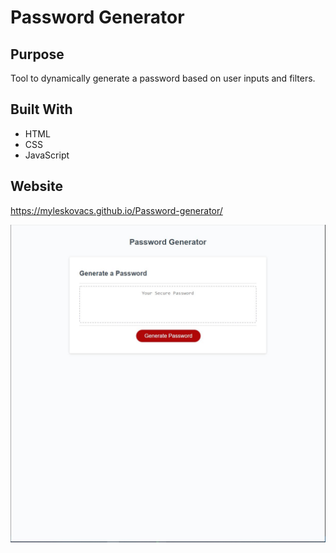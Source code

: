 # Password Generator

## Purpose
Tool to dynamically generate a password based on user inputs and filters.

## Built With
* HTML
* CSS
* JavaScript

## Website
 https://myleskovacs.github.io/Password-generator/

![ScreenShot](./Develop/Images/liveSite.JPG)
